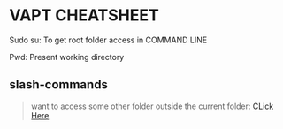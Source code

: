 # VAPT CHEATSHEET

Sudo su:
To get root folder access in COMMAND LINE


Pwd: Present working directory

## slash-commands
  > want to access some other folder outside the current folder: [CLick Here](https://github.com/sagar98cyber/vapt/tree/slash-command)
